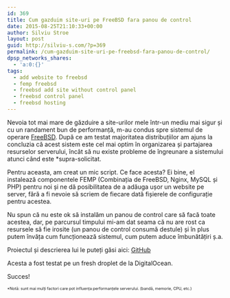 ```yaml
---
id: 369
title: Cum gazduim site-uri pe FreeBSD fara panou de control
date: 2015-08-25T21:10:33+00:00
author: Silviu Stroe
layout: post
guid: http://silviu-s.com/?p=369
permalink: /cum-gazduim-site-uri-pe-freebsd-fara-panou-de-control/
dpsp_networks_shares:
  - 'a:0:{}'
tags:
  - add website to freebsd
  - femp freebsd
  - freebsd add site without control panel
  - freebsd control panel
  - freebsd hosting
---
```

Nevoia tot mai mare de găzduire a site-urilor mele într-un mediu mai sigur și cu un randament bun de performanță, m-au condus spre sistemul de operare <a href="https://ro.wikipedia.org/wiki/FreeBSD" target="_blank" rel="nofollow">FreeBSD</a>. După ce am testat majoritatea distribuțiilor am ajuns la concluzia că acest sistem este cel mai optim în organizarea și partajarea resurselor serverului, încât să nu existe probleme de îngreunare a sistemului atunci când este *supra-solicitat.
  
Pentru aceasta, am creat un mic script. Ce face acesta? Ei bine, el instalează componentele FEMP (Combinația de FreeBSD, Nginx, MySQL și PHP) pentru noi și ne dă posibilitatea de a adăuga ușor un website pe server, fără a fi nevoie să scriem de fiecare dată fișierele de configurație pentru acestea.
  
Nu spun că nu este ok să instalăm un panou de control care să facă toate acestea, dar, pe parcursul timpului mi-am dat seama că nu are rost ca resursele să fie irosite (un panou de control consumă destule) și în plus putem învăța cum funcționează sistemul, cum putem aduce îmbunătățiri ș.a.
  
Proiectul și descrierea lui le puteți găsi aici: <a href="https://github.com/s1lviu/FSWC" target="_blank" rel="nofollow">GitHub</a>
  
Acesta a fost testat pe un fresh droplet de la DigitalOcean.
  
Succes!
  
<span style="font-size: xx-small;">*Notă: sunt mai mulți factori care pot influența performanțele serverului. (bandă, memorie, CPU, etc.)</span>